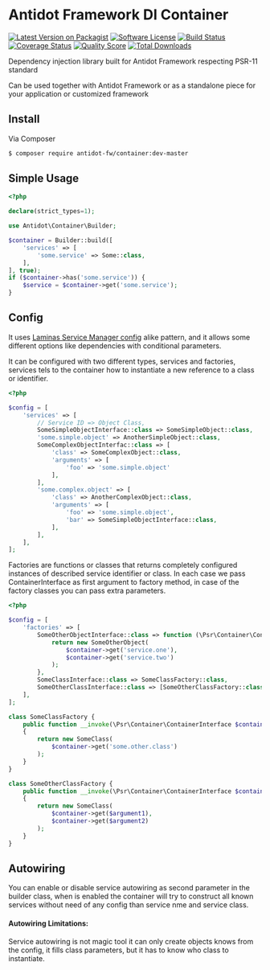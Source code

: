 # Antidot Framework DI Container

[![Latest Version on Packagist][ico-version]][link-packagist]
[![Software License][ico-license]](LICENSE.md)
[![Build Status][ico-travis]][link-travis]
[![Coverage Status][ico-scrutinizer]][link-scrutinizer]
[![Quality Score][ico-code-quality]][link-code-quality]
[![Total Downloads][ico-downloads]][link-downloads]

Dependency injection library built for Antidot Framework respecting PSR-11 standard

Can be used together with Antidot Framework or as a standalone piece for your application or customized framework

## Install

Via Composer

```bash
$ composer require antidot-fw/container:dev-master
```

## Simple Usage

```php
<?php

declare(strict_types=1);

use Antidot\Container\Builder;

$container = Builder::build([
    'services' => [
        'some.service' => Some::class,
    ],
], true);
if ($container->has('some.service')) {
    $service = $container->get('some.service');
}
```

## Config

It uses [Laminas Service Manager config](https://docs.laminas.dev/laminas-servicemanager/configuring-the-service-manager/) alike pattern, 
and it allows some different options like dependencies with conditional parameters.

It can be configured with two different types, services and factories, services tels to the container how to instantiate a new reference to a class or identifier.  

```php
<?php

$config = [
    'services' => [
        // Service ID => Object Class,
        SomeSimpleObjectInterface::class => SomeSimpleObject::class,
        'some.simple.object' => AnotherSimpleObject::class,
        SomeComplexObjectInterfac::class => [
            'class' => SomeComplexObject::class,
            'arguments' => [
                'foo' => 'some.simple.object'
            ],
        ],
        'some.complex.object' => [
            'class' => AnotherComplexObject::class,
            'arguments' => [
                'foo' => 'some.simple.object',
                'bar' => SomeSimpleObjectInterface::class,
            ],
        ],
    ],
];
```

Factories are functions or classes that returns completely configured instances of described service identifier or class. 
In each case we pass ContainerInterface as first argument to factory method, in case of the factory classes you can pass extra parameters.

```php
<?php

$config = [
    'factories' => [
        SomeOtherObjectInterface::class => function (\Psr\Container\ContainerInterface $container): SomeOtherObject {
            return new SomeOtherObject(
                $container->get('service.one'),
                $container->get('service.two')
            );
        },
        SomeClassInterface::class => SomeClassFactory::class,
        SomeOtherClassInterface::class => [SomeOtherClassFactory::class, 'argument one', 'argument two'],
    ],
];

class SomeClassFactory {
    public function __invoke(\Psr\Container\ContainerInterface $container): SomeClass 
    {
        return new SomeClass(
            $container->get('some.other.class')
        );
    }
}

class SomeOtherClassFactory {
    public function __invoke(\Psr\Container\ContainerInterface $container, string $argument1, string $argument2): SomeClass 
    {
        return new SomeClass(
            $container->get($argument1),
            $container->get($argument2)
        );
    }
}
```

## Autowiring

You can enable or disable service autowiring as second parameter in the builder class, when is enabled the container will 
try to construct all known services without need of any config than service nme and service class.

#### Autowiring Limitations:

Service autowiring is not magic tool it can only create objects knows from the config, it fills class parameters, but it has to know who class to instantiate.

[ico-version]: https://img.shields.io/packagist/v/antidot-fw/container.svg?style=flat-square
[ico-license]: https://img.shields.io/badge/license-MIT-brightgreen.svg?style=flat-square
[ico-travis]: https://img.shields.io/scrutinizer/build/g/antidot-framework/container.svg?style=flat-square
[ico-scrutinizer]: https://img.shields.io/scrutinizer/coverage/g/antidot-framework/container.svg?style=flat-square
[ico-code-quality]: https://img.shields.io/scrutinizer/g/antidot-framework/container.svg?style=flat-square
[ico-downloads]: https://img.shields.io/packagist/dt/antidot-fw/container.svg?style=flat-square

[link-packagist]: https://packagist.org/packages/antidot-fw/container
[link-travis]: https://scrutinizer-ci.com/g/antidot-framework/container/
[link-scrutinizer]: https://scrutinizer-ci.com/g/antidot-framework/container/code-structure
[link-code-quality]: https://scrutinizer-ci.com/g/antidot-framework/container/badges/coverage.png?b=master
[link-downloads]: https://packagist.org/packages/antidot-fw/container
[link-author]: https://github.com/kpicaza
[link-contributors]: ../../contributors
